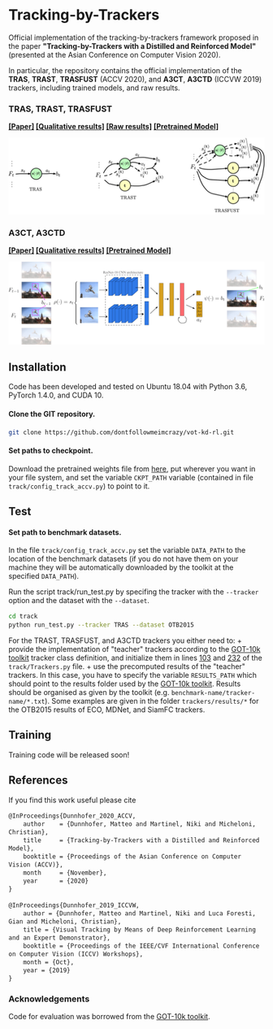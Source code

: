 # Tracking-by-Trackers
Official implementation of the tracking-by-trackers framework proposed in the paper
**"Tracking-by-Trackers with a Distilled and Reinforced Model"** (presented at the Asian Conference on Computer Vision 2020).

In particular, the repository contains the official implementation of the **TRAS**, **TRAST**, **TRASFUST** (ACCV 2020), and **A3CT**, **A3CTD** (ICCVW 2019) trackers, including trained models, and raw results. 

### TRAS, TRAST, TRASFUST
**[[Paper]](https://openaccess.thecvf.com/content/ACCV2020/html/Dunnhofer_Tracking-by-Trackers_with_a_Distilled_and_Reinforced_Model_ACCV_2020_paper.html)  [[Qualitative results]](https://youtu.be/uKtQgPk3nCU) [[Raw results]](https://drive.google.com/drive/folders/1Ppj9VIQ6n0KavnaZ2E1S-pKFSrRjQGuW?usp=sharing) [[Pretrained Model]](https://drive.google.com/file/d/1-ijK1kIqpBlSFTbPYNA9Ddfkgn3qrgSI/view?usp=sharing)**
  
<img src="./accv2020.jpg" alt="drawing"/>


### A3CT, A3CTD
**[[Paper]](https://openaccess.thecvf.com/content_ICCVW_2019/html/VOT/Dunnhofer_Visual_Tracking_by_Means_of_Deep_Reinforcement_Learning_and_an_ICCVW_2019_paper.html)  [[Qualitative results]](https://youtu.be/jSGLafk4-G4)
  [[Pretrained Model]](https://drive.google.com/file/d/1UotexDsuXLwQAx7mTnCf-iEL2QD0Om8d/view?usp=sharing)**
     
<img src="./iccvw2019.png" alt="drawing" />



## Installation

Code has been developed and tested on Ubuntu 18.04 with Python 3.6, PyTorch 1.4.0, and CUDA 10.

#### Clone the GIT repository.  
```bash
git clone https://github.com/dontfollowmeimcrazy/vot-kd-rl.git
```

#### Set paths to checkpoint. 
Download the pretrained weights file from [here](https://drive.google.com/file/d/1-ijK1kIqpBlSFTbPYNA9Ddfkgn3qrgSI/view?usp=sharing), put wherever you want in your file system, and set the variable ```CKPT_PATH``` variable (contained in file ```track/config_track_accv.py```) to point to it.
   
## Test

#### Set path to benchmark datasets.  
In the file ```track/config_track_accv.py``` set the variable ```DATA_PATH``` to the location of the benchmark datasets (if you do not have them on your machine they will be automatically downloaded by the toolkit at the specified ```DATA_PATH```).

Run the script track/run_test.py by specifing the tracker with the ```--tracker``` option and the dataset with the ```--dataset```.
```bash
cd track
python run_test.py --tracker TRAS --dataset OTB2015  
```  

For the TRAST, TRASFUST, and A3CTD trackers you either need to:
	+ provide the implementation of "teacher" trackers according to the [GOT-10k toolkit](https://github.com/got-10k/toolkit) tracker class definition, and initialize them in lines [103](https://github.com/dontfollowmeimcrazy/vot-kd-rl/blob/1210631b0d1d5977cf8f0c872a47aff3041eef21/track/Trackers.py#L103) and [232](https://github.com/dontfollowmeimcrazy/vot-kd-rl/blob/1210631b0d1d5977cf8f0c872a47aff3041eef21/track/Trackers.py#L232) of the ```track/Trackers.py``` file.
	+ use the precomputed results of the "teacher" trackers. In this case, you have to specify the variable ```RESULTS_PATH``` which should point to the results folder used by the [GOT-10k toolkit](https://github.com/got-10k/toolkit). Results should be organised as given by the toolkit (e.g. ```benchmark-name/tracker-name/*.txt```). Some examples are given in the folder ```trackers/results/*``` for the OTB2015 results of ECO, MDNet, and SiamFC trackers.

## Training
Training code will be released soon!


## References
If you find this work useful please cite
```
@InProceedings{Dunnhofer_2020_ACCV,
    author    = {Dunnhofer, Matteo and Martinel, Niki and Micheloni, Christian},
    title     = {Tracking-by-Trackers with a Distilled and Reinforced Model},
    booktitle = {Proceedings of the Asian Conference on Computer Vision (ACCV)},
    month     = {November},
    year      = {2020}
}

@InProceedings{Dunnhofer_2019_ICCVW,
	author = {Dunnhofer, Matteo and Martinel, Niki and Luca Foresti, Gian and Micheloni, Christian},
	title = {Visual Tracking by Means of Deep Reinforcement Learning and an Expert Demonstrator},
	booktitle = {Proceedings of the IEEE/CVF International Conference on Computer Vision (ICCV) Workshops},
	month = {Oct},
	year = {2019}
}   
``` 

### Acknowledgements 

Code for evaluation was borrowed from the [GOT-10k toolkit](https://github.com/got-10k/toolkit).
